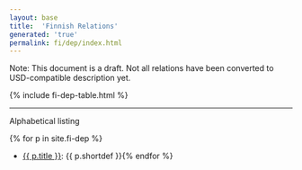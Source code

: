 ```yaml
---
layout: base
title:  'Finnish Relations'
generated: 'true'
permalink: fi/dep/index.html
---
```


Note: This document is a draft. Not all relations have been converted to USD-compatible description yet.

{% include fi-dep-table.html %}

----------

Alphabetical listing

{% for p in site.fi-dep %}
* [{{ p.title }}](): {{ p.shortdef }}{% endfor %}
